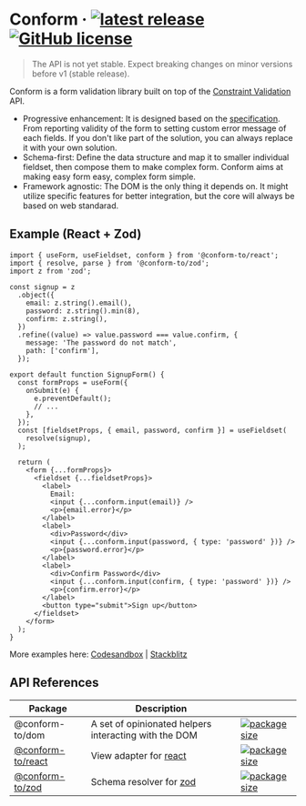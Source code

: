 # Conform &middot; [![latest release](https://img.shields.io/github/v/release/edmundhung/conform?include_prereleases)](https://github.com/edmundhung/conform/releases) [![GitHub license](https://img.shields.io/github/license/edmundhung/conform)](https://github.com/edmundhung/conform/blob/main/LICENSE)

> The API is not yet stable. Expect breaking changes on minor versions before v1 (stable release).

Conform is a form validation library built on top of the [Constraint Validation](https://caniuse.com/constraint-validation) API.

- Progressive enhancement: It is designed based on the [specification](https://dev.w3.org/html5/spec-LC/association-of-controls-and-forms.html#constraint-validation). From reporting validity of the form to setting custom error message of each fields. If you don't like part of the solution, you can always replace it with your own solution.
- Schema-first: Define the data structure and map it to smaller individual fieldset, then compose them to make complex form. Conform aims at making easy form easy, complex form simple.
- Framework agnostic: The DOM is the only thing it depends on. It might utilize specific features for better integration, but the core will always be based on web standarad.

## Example (React + Zod)

```tsx
import { useForm, useFieldset, conform } from '@conform-to/react';
import { resolve, parse } from '@conform-to/zod';
import z from 'zod';

const signup = z
  .object({
    email: z.string().email(),
    password: z.string().min(8),
    confirm: z.string(),
  })
  .refine((value) => value.password === value.confirm, {
    message: 'The password do not match',
    path: ['confirm'],
  });

export default function SignupForm() {
  const formProps = useForm({
    onSubmit(e) {
      e.preventDefault();
      // ...
    },
  });
  const [fieldsetProps, { email, password, confirm }] = useFieldset(
    resolve(signup),
  );

  return (
    <form {...formProps}>
      <fieldset {...fieldsetProps}>
        <label>
          Email:
          <input {...conform.input(email)} />
          <p>{email.error}</p>
        </label>
        <label>
          <div>Password</div>
          <input {...conform.input(password, { type: 'password' })} />
          <p>{password.error}</p>
        </label>
        <label>
          <div>Confirm Password</div>
          <input {...conform.input(confirm, { type: 'password' })} />
          <p>{confirm.error}</p>
        </label>
        <button type="submit">Sign up</button>
      </fieldset>
    </form>
  );
}
```

More examples here: [Codesandbox](https://codesandbox.io/s/github/edmundhung/conform/tree/main/examples/remix?file=/app/routes/search.tsx) | [Stackblitz](https://stackblitz.com/github/edmundhung/conform/tree/main/examples/remix?file=app%2Froutes%2Fsearch.tsx)

## API References

| Package                                     | Description                                                  |                                                                                                                                     |
| ------------------------------------------- | ------------------------------------------------------------ | ----------------------------------------------------------------------------------------------------------------------------------- |
| @conform-to/dom                             | A set of opinionated helpers interacting with the DOM        | [![package size](https://img.shields.io/bundlephobia/minzip/@conform-to/dom)](https://bundlephobia.com/package/@conform-to/dom)     |
| [@conform-to/react](packages/conform-react) | View adapter for [react](https://github.com/facebook/react)  | [![package size](https://img.shields.io/bundlephobia/minzip/@conform-to/react)](https://bundlephobia.com/package/@conform-to/react) |
| [@conform-to/zod](packages/conform-zod)     | Schema resolver for [zod](https://github.com/colinhacks/zod) | [![package size](https://img.shields.io/bundlephobia/minzip/@conform-to/zod)](https://bundlephobia.com/package/@conform-to/zod)     |
